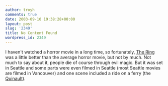 ```yaml
---
author: troyh
comments: true
date: 2003-09-10 19:38:28+00:00
layout: post
slug: '2349'
title: No Content Found
wordpress_id: 2349
---
```


I haven't watched a horror movie in a long time, so fortunately, [The Ring](http://www.ring-themovie.com/) was a little better than the average horror movie, but not by much. Not much to say about it, people die of course through evil magic. But it was set in Seattle and some parts were even filmed in Seattle (most Seattle movies are filmed in Vancouver) and one scene included a ride on a ferry (the [Quinault](http://www.wsdot.wa.gov/ferries/your_wsf/our_fleet/index.cfm?vessel_id=54)).
